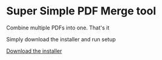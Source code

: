 # Super Simple PDF Merge tool

Combine multiple PDFs into one. That's it

Simply download the installer and run setup 

 <a href="https://github.com/EricJDev90/SuperSimplePDFMerge/tree/master/PdfCombiner/InstallableFiles" download>Download the installer</a>

